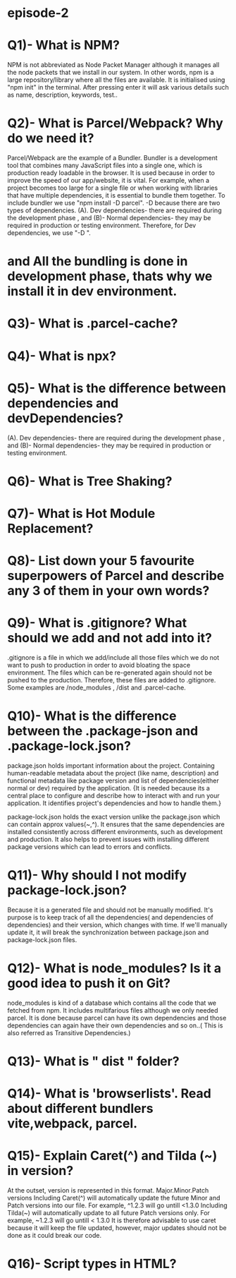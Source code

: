 # episode-2

# Q1)- What is NPM?
NPM is not abbreviated as Node Packet Manager although it manages all the node packets that we install in our system. In other words, npm is a large repository/library where all the files are available. It is initialised using "npm init" in the terminal. After pressing enter it will ask various details such as name, description, keywords, test..

# Q2)- What is Parcel/Webpack? Why do we need it?
Parcel/Webpack are the example of a Bundler. Bundler is a development tool that combines many JavaScript files into a single one, which is production ready loadable in the browser. It is used because in order to improve the speed of our app/website, it is vital. For example, when a project becomes too large for a single file or when working with libraries that have multiple dependencies, it is essential to bundle them together.
To include bundler we use "npm install -D parcel". -D because there are two types of dependencies. (A). Dev dependencies- there are required during the development phase , and (B)- Normal dependencies- they may be required in production or testing environment. Therefore, for Dev dependencies, we use "-D ".
# and All the bundling is done in development phase, thats why we install it in dev environment.

# Q3)- What is .parcel-cache?

# Q4)- What is npx?

# Q5)- What is the difference between dependencies and devDependencies?
(A). Dev dependencies- there are required during the development phase , and (B)- Normal dependencies- they may be required in production or testing environment.

# Q6)- What is Tree Shaking?

# Q7)- What is Hot Module Replacement?


# Q8)- List down your 5 favourite superpowers of Parcel and describe any 3 of them in your own words?



# Q9)- What is .gitignore? What should we add and not add into it?
.gitignore is a file in which we add/include all those files which we do not want to push to production in order to avoid bloating the space environment. The files which can be re-generated again should not be pushed to the production. Therefore, these files are added to .gitignore. Some examples are /node_modules , /dist and .parcel-cache.


# Q10)- What is the difference between the .package-json and .package-lock.json?
package.json holds important information about the project. Containing human-readable metadata about the project (like name, description) and functional metadata like package version and list of dependencies(either normal or dev) required by the application.
{It is needed because its a central place to configure and describe how to interact with and run your application. It identifies project's dependencies and how to handle them.}

package-lock.json holds the exact version unlike the package.json which can contain approx values(~,^). It ensures that the same dependencies are installed consistently across different environments, such as development and production. It also helps to prevent issues with installing different package versions which can lead to errors and conflicts.


# Q11)- Why should I not modify package-lock.json?
Because it is a generated file and should not be manually modified. It's purpose is to keep track of all the dependencies( and dependencies of dependencies) and their version, which changes with time. If we'll manually update it, it will break the synchronization between package.json and package-lock.json files.

# Q12)- What is node_modules? Is it a good idea to push it on Git?
node_modules is kind of a database which contains all the code that we fetched from npm. It includes multifarious files although we only needed parcel. It is done because parcel can have its own dependencies and those dependencies can again have their own dependencies and so on..( This is also referred as Transitive Dependencies.)


# Q13)- What is " dist " folder?



# Q14)- What is 'browserlists'. Read about different bundlers vite,webpack, parcel.



# Q15)- Explain Caret(^) and Tilda (~) in version?
At the outset, version is represented in this format. Major.Minor.Patch versions
Including Caret(^) will automatically update the future Minor and Patch versions into our file. For example, ^1.2.3 will go untill <1.3.0
Including Tilda(~) will automatically update to all future Patch versions only. For example, ~1.2.3 will go untill < 1.3.0
It is therefore advisable to use caret because it will keep the file updated, however, major updates should not be done as it could break our code.


# Q16)- Script types in HTML?



 
